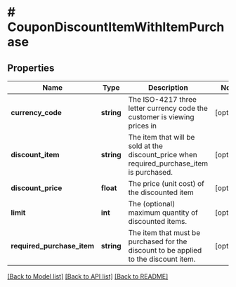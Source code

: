 # # CouponDiscountItemWithItemPurchase

## Properties

Name | Type | Description | Notes
------------ | ------------- | ------------- | -------------
**currency_code** | **string** | The ISO-4217 three letter currency code the customer is viewing prices in | [optional]
**discount_item** | **string** | The item that will be sold at the discount_price when required_purchase_item is purchased. | [optional]
**discount_price** | **float** | The price (unit cost) of the discounted item | [optional]
**limit** | **int** | The (optional) maximum quantity of discounted items. | [optional]
**required_purchase_item** | **string** | The item that must be purchased for the discount to be applied to the discount item. | [optional]

[[Back to Model list]](../../README.md#models) [[Back to API list]](../../README.md#endpoints) [[Back to README]](../../README.md)
